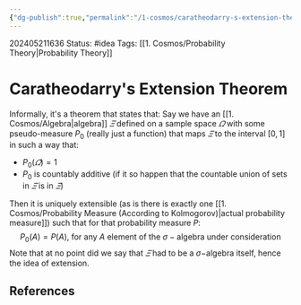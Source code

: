 ```yaml
---
{"dg-publish":true,"permalink":"/1-cosmos/caratheodarry-s-extension-theorem/"}
---
```


202405211636
Status: #idea
Tags: [[1. Cosmos/Probability Theory\|Probability Theory]]
# Caratheodarry's Extension Theorem
Informally, it's a theorem that states that:
Say we have an [[1. Cosmos/Algebra\|algebra]] $\varXi$ defined on a sample space $\varOmega$ with some pseudo-measure $P_0$ (really just a function) that maps $\varXi$ to the interval $[0,1]$ in such a way that:
- $P_0(\varOmega) = 1$
- $P_0$ is countably additive (if it so happen that the countable union of sets in $\varXi$ is in $\varXi$)

Then it is uniquely extensible (as is there is exactly one [[1. Cosmos/Probability Measure (According to Kolmogorov)\|actual probability measure]]) such that for that probability measure $P$:
$$
P_0(A)=P(A) \text{, for any } A \text{ element of the } \sigma-\text{algebra under consideration}
$$
Note that at no point did we say that $\varXi$ had to be a $\sigma-$algebra itself, hence the idea of extension.

## References
